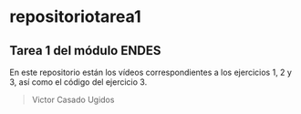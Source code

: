 # repositoriotarea1
## **Tarea 1** del módulo **ENDES**

En este repositorio están los vídeos correspondientes a los ejercicios 1, 2 y 3, así como el código del ejercicio 3.

> Victor Casado Ugidos
